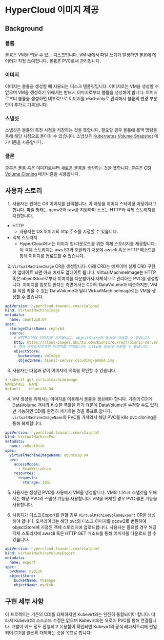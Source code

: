 # HyperCloud 이미지 제공

## Background
### 볼륨
볼륨은 VM을 띄울 수 있는 디스크입니다. VM 내에서 파일 쓰기가 발생하면 볼륨에 데이터가 직접 쓰여집니다. 볼륨은 PVC로써 관리됩니다.

### 이미지
이미지는 볼륨을 생성할 때 사용되는 디스크 템플릿입니다. 이미지로는 VM을 생성할 수 없으며 VM을 생성하기 위해서는 반드시 이미지로부터 볼륨을 생성해야 합니다. 이미지로부터 볼륨을 생성하면 내부적으로 이미지를 read-only로 관리해서 볼륨의 변경 부분만이 추가로 기록됩니다.

### 스냅샷
스냅샷은 볼륨의 특정 시점을 저장하는 것을 뜻합니다. 필요할 경우 볼륨에 롤백 명령을 통해 해당 시점으로 돌아갈 수 있습니다. 스냅샷은 [Kubernetes Volume Snapshot](https://kubernetes.io/docs/concepts/storage/volume-snapshots/) 메카니즘을 사용합니다.

### 클론
클론은 볼륨 혹은 이미지로부터 새로운 볼륨을 생성하는 것을 뜻합니다. 클론은 [CSI Volume Cloning](https://kubernetes.io/docs/concepts/storage/volume-pvc-datasource/) 메카니즘을 사용합니다.

## 사용자 스토리
1. 사용자는 원하는 OS 이미지를 선택합니다. 이 과정을 이미지 스테이징 과정이라고 합니다. 파일 형태는 qcow2와 raw를 지원하며 소스는 HTTP와 객체 스토리지를 지원합니다.
- HTTP
  - 사용자는 OS 이미지의 http 주소를 지정할 수 있습니다.
- 객체 스토리지
  - HyperCloud에서는 이미지 업/다운로드를 위한 객체 스토리지를 제공합니다. 이 객체 스토리지는 aws S3와 호환되기 때문에 awscli 혹은 HTTP 메소드를 통해 이미지를 업로드할 수 있습니다.
2. `VirtualMachineImage` CR을 생성합니다. 아래 CRD는 예제이며 실제 CRD 구현이 업데이트 되면 아래 예제도 업데이트 됩니다. VirtualMachineImage는 HTTP 혹은 objectStore로부터 이미지를 다운받아서 자체적으로 관리하는 PVC를 생성합니다. 이미지를 임포트 한다는 측면에서는 CDI의 DataVolume과 비슷하지만, VM을 직접 띄울 수 있는 DataVolume과 달리 VirtualMachineImage로는 VM을 생성할 수 없습니다.

```yaml
apiVersion: hypercloud.tmaxanc.com/v1alpha1
kind: VirtualMachineImage
metadata:
  name: ubuntu18.04
spec:
  storageClassName: cephrbd
  source:
    # HTTP로부터 이미지를 가져옵니다. objectStore와 동시에 사용할 수 없습니다.
    http: https://cloud-images.ubuntu.com/bionic/current/bionic-server-cloudimg-amd64.img
    # 객체 스토리지로부터 이미지를 가져옵니다. http와 동시에 사용할 수 없습니다.
    objectStore:
      bucketName: VmImage
      objectName: bionic-server-cloudimg-amd64.img
```

3. 사용자는 다음과 같이 이미지의 목록을 확인할 수 있습니다.

```yaml
$ kubectl get virtualmachineimage
NAMESPACE  NAME
default    ubuntu18.04
```

4. VM 생성을 위해서는 이미지를 이용해서 볼륨을 생성해야 합니다. 기존의 CDI에 DataVolume 객체와 비슷한 역할을 하기 떄문에 DataVolume을 수정할 수도 있지만 가능하면 CDI를 완전히 제거하는 것을 목표로 합니다. `virtualMachineImageName`의 PVC를 가져와서 해당 PVC를 k8s pvc cloning을 통해 복제합니다.

```yaml
apiVersion: hypercloud.tmaxanc.com/v1alpha1
kind: VirtualMachinePvc
metadata:
  name: vmRootDisk
spec:
  virtualMachineImageName: ubuntu18.04
  pvc:
    accessModes:
      - ReadWriteOnce
    resources:
      requests:
        storage: 10Gi
```

5. 사용자는 생성된 PVC를 사용해서 VM을 생성합니다. VM의 디스크 스냅샷을 위해서는 해당 PVC의 스냅샷 기능을 사용합니다. VM을 복제할 경우 PVC 클론 기능을 사용합니다.

6. 사용자가 디스크 Export를 원할 경우 `VirtualMachineVolumeExport` CR을  생성해야 합니다. 오퍼레이터는 해당 pvc의 디스크 이미지를 qcow2로 변환하여 objectStore에 지정된 객체 스토리지에 업로드합니다. 사용자는 필요할 경우 해당 객체 스토리지에 awscli 혹은 HTTP GET 메소드를 통해 이미지를 다운로드 할 수 있습니다.

```yaml
apiVersion: hypercloud.tmaxanc.com/v1alpha1
kind: VirtualMachineVolumeExport
metadata:
  name: export
spec:
  pvcName: mydisk
  objectStore:
    bucketName: VmImage
    objectName: mydisk
```

## 구현 세부 사항
이 프로젝트는 기존의 CDI를 대체하지만 Kubevirt와는 완전히 통합되어야 합니다. 따라서 Kubevirt의 소스코드 수정은 없으며 Kubevirt와는 오로지 PVC를 통해 연결됩니다. 개발이 어느 정도 진행되고 유용함이 확인되면 Kubevirt의 공식 레파지토리에 편입되어 CDI를 완전히 대체하는 것을 목표로 합니다.
